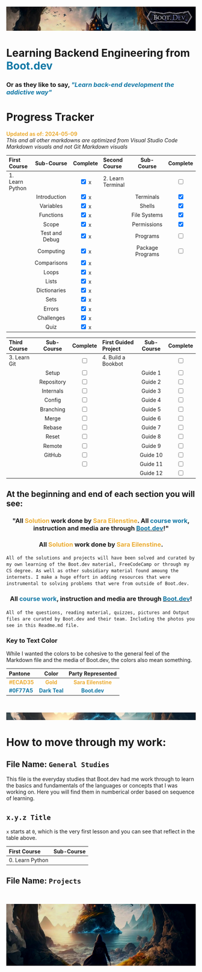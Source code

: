 ![alt text](img/image-3.png)

# Learning Backend Engineering from <span style="color:#0F77A5">**Boot.dev**</span>

### Or as they like to say,<span style="color:#0F77A5"> _**"Learn back-end development the addictive way"**_</span>

# Progress Tracker

<span style="color:#ECAD35">**Updated as of: 2024-05-09**</span><br>
_This and all other markdowns are optimized from Visual Studio Code Markdown visuals and not Git Markdown visuals_

| First Course    |   Sub-Course   |              Complete              | Second Course     |    Sub-Course    |              Complete              |
| :-------------- | :------------: | :--------------------------------: | :---------------- | :--------------: | :--------------------------------: |
| 1. Learn Python |                | <input type="checkbox" checked/> x | 2. Learn Terminal |                  | <input type="checkbox" unchecked/> |
|                 |  Introduction  | <input type="checkbox" checked/> x |                   |    Terminals     |  <input type="checkbox" checked/>  |
|                 |   Variables    | <input type="checkbox" checked/> x |                   |      Shells      |  <input type="checkbox" checked/>  |
|                 |   Functions    | <input type="checkbox" checked/> x |                   |   File Systems   |  <input type="checkbox" checked/>  |
|                 |     Scope      | <input type="checkbox" checked/> x |                   |   Permissions    |  <input type="checkbox" checked/>  |
|                 | Test and Debug | <input type="checkbox" checked/> x |                   |     Programs     | <input type="checkbox" unchecked/> |
|                 |   Computing    | <input type="checkbox" checked/> x |                   | Package Programs | <input type="checkbox" unchecked/> |
|                 |  Comparisons   | <input type="checkbox" checked/> x |                   |                  |                                    |
|                 |     Loops      | <input type="checkbox" checked/> x |                   |                  |                                    |
|                 |     Lists      | <input type="checkbox" checked/> x |                   |                  |                                    |
|                 |  Dictionaries  | <input type="checkbox" checked/> x |                   |                  |                                    |
|                 |      Sets      | <input type="checkbox" checked/> x |                   |                  |                                    |
|                 |     Errors     | <input type="checkbox" checked/> x |                   |                  |                                    |
|                 |   Challenges   | <input type="checkbox" checked/> x |                   |                  |                                    |
|                 |      Quiz      | <input type="checkbox" checked/> x |                   |                  |                                    |

| Third Course | Sub-Course |              Complete              | First Guided Project | Sub-Course |              Complete              |
| :----------- | :--------: | :--------------------------------: | :------------------- | :--------: | :--------------------------------: |
| 3. Learn Git |            | <input type="checkbox" unchecked/> | 4. Build a Bookbot   |            | <input type="checkbox" unchecked/> |
|              |   Setup    | <input type="checkbox" unchecked/> |                      |  Guide 1   | <input type="checkbox" unchecked/> |
|              | Repository | <input type="checkbox" unchecked/> |                      |  Guide 2   | <input type="checkbox" unchecked/> |
|              | Internals  | <input type="checkbox" unchecked/> |                      |  Guide 3   | <input type="checkbox" unchecked/> |
|              |   Config   | <input type="checkbox" unchecked/> |                      |  Guide 4   | <input type="checkbox" unchecked/> |
|              | Branching  | <input type="checkbox" unchecked/> |                      |  Guide 5   | <input type="checkbox" unchecked/> |
|              |   Merge    | <input type="checkbox" unchecked/> |                      |  Guide 6   | <input type="checkbox" unchecked/> |
|              |   Rebase   | <input type="checkbox" unchecked/> |                      |  Guide 7   | <input type="checkbox" unchecked/> |
|              |   Reset    | <input type="checkbox" unchecked/> |                      |  Guide 8   | <input type="checkbox" unchecked/> |
|              |   Remote   | <input type="checkbox" unchecked/> |                      |  Guide 9   | <input type="checkbox" unchecked/> |
|              |   GitHub   | <input type="checkbox" unchecked/> |                      |  Guide 10  | <input type="checkbox" unchecked/> |
|              |            | <input type="checkbox" unchecked/> |                      |  Guide 11  | <input type="checkbox" unchecked/> |
|              |            |                                    |                      |  Guide 12  | <input type="checkbox" unchecked/> |

## At the beginning and end of each section you will see:

### <div align="center"> "All <span style="color:#ECAD35">Solution</span> work done by <span style="color:#ECAD35">Sara Eilenstine</span>. All <span style="color:#0F77A5">**course work**</span>, instruction and media are through <a href="https://www.boot.dev/"><span style="color:#0F77A5">**Boot.dev**</span></a>!"</div>

### <div align="center"> All <span style="color:#ECAD35">Solution</span> work done by <span style="color:#ECAD35">Sara Eilenstine</span>.

`All of the solutions and projects will have been solved and curated by my own learning of the Boot.dev material, FreeCodeCamp or through my CS degree. As well as other subsidiary material found amoung the internets. I make a huge effort in adding resources that were instrumental to solving problems that were from outside of Boot.dev.`

### <div align="center"> All <span style="color:#0F77A5">**course work**</span>, instruction and media are through <a href="https://www.boot.dev/"><span style="color:#0F77A5">**Boot.dev**</span></a>!</div>

`All of the questions, reading material, quizzes, pictures and Output files are curated by Boot.dev and their team. Including the photos you see in this Readme.md file.`

### **Key to Text Color**

While I wanted the colors to be cohesive to the general feel of the Markdown file and the media of Boot.dev, the colors also mean something.

| Pantone                                        |                      Color                       |                   Party Represented                    |
| :--------------------------------------------- | :----------------------------------------------: | :----------------------------------------------------: |
| <span style="color:#ECAD35">**#ECAD35**</span> |   <span style="color:#ECAD35">**Gold**</span>    | <span style="color:#ECAD35">**Sara Eilenstine**</span> |
| <span style="color:#0F77A5">**#0F77A5**</span> | <span style="color:#0F77A5">**Dark Teal**</span> |    <span style="color:#0F77A5">**Boot.dev**</span>     |

<br>

![alt text](img/image-6.png)

# How to move through my work:

## File Name: `General Studies`

This file is the everyday studies that Boot.dev had me work through to learn the basics and fundamentals of the languages or concepts that I was working on. Here you will find them in numberical order based on sequence of learning. <br>

## `x.y.z Title` <br>

`x` starts at `0`, which is the very first lesson and you can see that reflect in the table above.

| First Course    | Sub-Course |
| :-------------- | :--------: |
| 0. Learn Python |            |

## File Name: `Projects`

<br>

![alt text](img/image-4.png)
